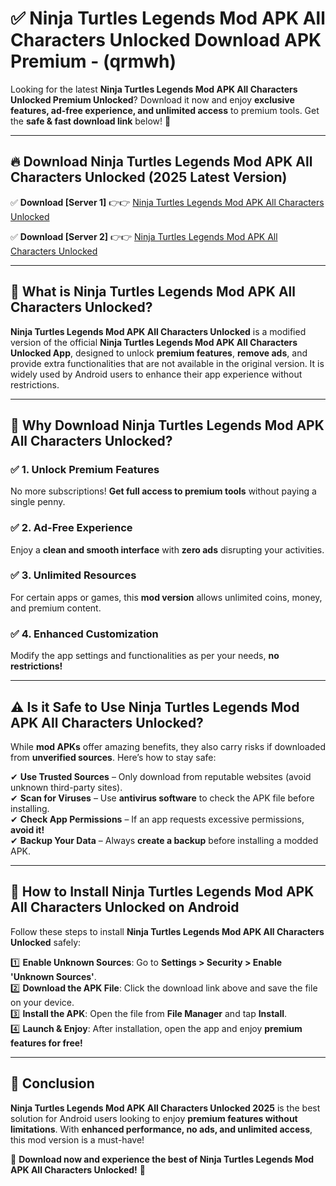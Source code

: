 
# ✅ Ninja Turtles Legends Mod APK All Characters Unlocked Download APK Premium -  (qrmwh) 

Looking for the latest **Ninja Turtles Legends Mod APK All Characters Unlocked Premium Unlocked**? Download it now and enjoy **exclusive features, ad-free experience, and unlimited access** to premium tools. Get the **safe & fast download link** below! 🚀

---

## 🔥 Download Ninja Turtles Legends Mod APK All Characters Unlocked (2025 Latest Version)

✅ **Download [Server 1]** 👉👉 [Ninja Turtles Legends Mod APK All Characters Unlocked ](https://apkcomod.com?title=Ninja_Turtles_Legends_Mod_APK_All_Characters_Unlocked)  

✅ **Download [Server 2]** 👉👉 [Ninja Turtles Legends Mod APK All Characters Unlocked ](https://apkcomod.com?title=Ninja_Turtles_Legends_Mod_APK_All_Characters_Unlocked)  


---

## 📌 What is Ninja Turtles Legends Mod APK All Characters Unlocked?

**Ninja Turtles Legends Mod APK All Characters Unlocked** is a modified version of the official **Ninja Turtles Legends Mod APK All Characters Unlocked App**, designed to unlock **premium features**, **remove ads**, and provide extra functionalities that are not available in the original version. It is widely used by Android users to enhance their app experience without restrictions.

---

## 🌟 Why Download Ninja Turtles Legends Mod APK All Characters Unlocked?

### ✅ 1. Unlock Premium Features
No more subscriptions! **Get full access to premium tools** without paying a single penny.

### ✅ 2. Ad-Free Experience
Enjoy a **clean and smooth interface** with **zero ads** disrupting your activities.

### ✅ 3. Unlimited Resources
For certain apps or games, this **mod version** allows unlimited coins, money, and premium content.

### ✅ 4. Enhanced Customization
Modify the app settings and functionalities as per your needs, **no restrictions!**

---

## ⚠️ Is it Safe to Use Ninja Turtles Legends Mod APK All Characters Unlocked?

While **mod APKs** offer amazing benefits, they also carry risks if downloaded from **unverified sources**. Here’s how to stay safe:

✔ **Use Trusted Sources** – Only download from reputable websites (avoid unknown third-party sites).  
✔ **Scan for Viruses** – Use **antivirus software** to check the APK file before installing.  
✔ **Check App Permissions** – If an app requests excessive permissions, **avoid it!**  
✔ **Backup Your Data** – Always **create a backup** before installing a modded APK.

---

## 📲 How to Install Ninja Turtles Legends Mod APK All Characters Unlocked on Android

Follow these steps to install **Ninja Turtles Legends Mod APK All Characters Unlocked** safely:

1️⃣ **Enable Unknown Sources**: Go to **Settings > Security > Enable 'Unknown Sources'**.  
2️⃣ **Download the APK File**: Click the download link above and save the file on your device.  
3️⃣ **Install the APK**: Open the file from **File Manager** and tap **Install**.  
4️⃣ **Launch & Enjoy**: After installation, open the app and enjoy **premium features for free!**

---

## 🚀 Conclusion

**Ninja Turtles Legends Mod APK All Characters Unlocked 2025** is the best solution for Android users looking to enjoy **premium features without limitations**. With **enhanced performance, no ads, and unlimited access**, this mod version is a must-have!

🔻 **Download now and experience the best of Ninja Turtles Legends Mod APK All Characters Unlocked!** 🔻

